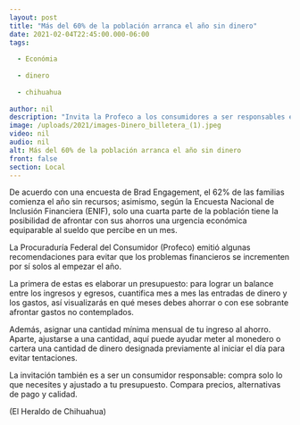 ```yaml
---
layout: post
title: "Más del 60% de la población arranca el año sin dinero"
date: 2021-02-04T22:45:00.000-06:00
tags:
  
  - Económia
  
  - dinero
  
  - chihuahua
  
author: nil
description: "Invita la Profeco a los consumidores a ser responsables en cuanto a sus gastos para evitar problemas desde inicio de año"
image: /uploads/2021/images-Dinero_billetera_(1).jpeg
video: nil
audio: nil
alt: Más del 60% de la población arranca el año sin dinero
front: false
section: Local
---
```


De acuerdo con una encuesta de Brad Engagement, el 62% de las familias comienza el año sin recursos; asimismo, según la Encuesta Nacional de Inclusión Financiera (ENIF), solo una cuarta parte de la población tiene la posibilidad de afrontar con sus ahorros una urgencia económica equiparable al sueldo que percibe en un mes.

La Procuraduría Federal del Consumidor (Profeco) emitió algunas recomendaciones para evitar que los problemas financieros se incrementen por sí solos al empezar el año.

La primera de estas es elaborar un presupuesto: para lograr un balance entre los ingresos y egresos, cuantifica mes a mes las entradas de dinero y los gastos, así visualizarás en qué meses debes ahorrar o con ese sobrante afrontar gastos no contemplados.

Además, asignar una cantidad mínima mensual de tu ingreso al ahorro. Aparte, ajustarse a una cantidad, aquí puede ayudar meter al monedero o cartera una cantidad de dinero designada previamente al iniciar el día para evitar tentaciones.

La invitación también es a ser un consumidor responsable: compra solo lo que necesites y ajustado a tu presupuesto. Compara precios, alternativas de pago y calidad.

(El Heraldo de Chihuahua)